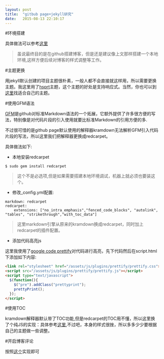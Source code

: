 ```yaml
---
layout: post
title:  "gitbub page+jekyll研究"
date:   2015-08-13 22:10:17
---
```



#环境搭建

具体做法可以参考[这里](http://wenku.baidu.com/link?url=mcKEubXe8PQeDaYWhE3wASiaVWugKk9FOCHn-rqd0W1xcwbZHWfg5afZ6S57o3BJ0Jnac9UrvFKKQARyP1qZr3INI2HEsx2ZVPtMdosHa8y)

>虽说最终目的是在github搭建博客，但是还是建议像上文那样搭建一个本地环境,这样方便后续对博客的样式调整等工作。

#主题更换

用jekyll默认创建的项目主题很朴素，一般人都不会直接就这样用，所以需要更换主题。我这里用了[hsprt](https://mmistakes.github.io/hpstr-jekyll-theme/theme-setup/)主题，这个主题的好处是支持响应式。当然，你也可以到[这里](http://jekyllthemes.org/)找适合自己的主题。

#使用GFM语法

[GFM](https://help.github.com/articles/github-flavored-markdown/)是github对标准Markdown语法的一个拓展，它额外提供了许多很方便的写法，特别像是对代码片段的引入使用就要比标准Markdown的引用方便的多.

不过很可惜的是github page默认使用的解释器kramdown无法解析GFM引入代码片段的写法，所以这里我们把解释器更换成redcarpet。

具体做法如下:

 - 本地安装redcarpet

```
$ sudo gem install redcarpet
```

> 这个不是必选项,但是如果需要搭建本地环境调试，机器上就必须也要装这个。

 - 修改_config.yml配置:

```
markdown: redcarpet
redcarpet:
    extensions: ["no_intra_emphasis","fenced_code_blocks", "autolink", "tables", "strikethrough","with_toc_data"]
```

> 这里markdown引擎从原来的kramdown换成redcarpet，同时加上redcarpet的插件配置。

 - 添加代码高亮js

这里我使用了[google code prettify](http://google-code-prettify.googlecode.com/svn/trunk/README.html)对代码进行高亮，先下代码然后在script.html下添加如下内容:

```html
<link rel="stylesheet" href="/assets/js/plugins/prettify/prettify.css">
<script src="/assets/js/plugins/prettify/prettify.js"></script>
<script type="text/javascript">
  $(function(){
    $("pre").addClass("prettyprint");
    prettyPrint();
  });
</script>
```

#使用TOC

 kramdown解释器默认带了TOC功能,但是redcarpet的TOC用不懂，所以这里换了个纯JS的实现：具体参考[这里](https://github.com/dafi/tocmd-generator),不过吧，本身的样式很挫，所以多多少少要根据自己的主题做一些调整。


#开启博客评论

 按照[这个](http://www.tuicool.com/articles/Q32Mrmb)实现即可
